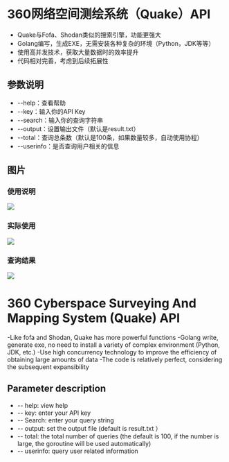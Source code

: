 # 360网络空间测绘系统（Quake）API

- Quake与Fofa、Shodan类似的搜索引擎，功能更强大
- Golang编写，生成EXE，无需安装各种复杂的环境（Python，JDK等等）
- 使用高并发技术，获取大量数据时的效率提升
- 代码相对完善，考虑到后续拓展性

## 参数说明

- --help：查看帮助
- --key：输入你的API Key
- --search：输入你的查询字符串
- --output：设置输出文件（默认是result.txt）
- --total：查询总条数（默认是100条，如果数量较多，自动使用协程）
- --userinfo：是否查询用户相关的信息

## 图片

### 使用说明
![](https://xuyiqing-1257927651.cos.ap-beijing.myqcloud.com/quake/quake0.png)

### 实际使用
![](https://xuyiqing-1257927651.cos.ap-beijing.myqcloud.com/quake/quake1.png)

### 查询结果
![](https://xuyiqing-1257927651.cos.ap-beijing.myqcloud.com/quake/quake2.png)

# 360 Cyberspace Surveying And Mapping System (Quake) API

-Like fofa and Shodan, Quake has more powerful functions
-Golang write, generate exe, no need to install a variety of complex environment (Python, JDK, etc.)
-Use high concurrency technology to improve the efficiency of obtaining large amounts of data
-The code is relatively perfect, considering the subsequent expansibility

## Parameter description

- -- help: view help
- -- key: enter your API key
- -- Search: enter your query string
- -- output: set the output file (default is result.txt ）
- -- total: the total number of queries (the default is 100, if the number is large, the goroutine will be used automatically)
- -- userinfo: query user related information